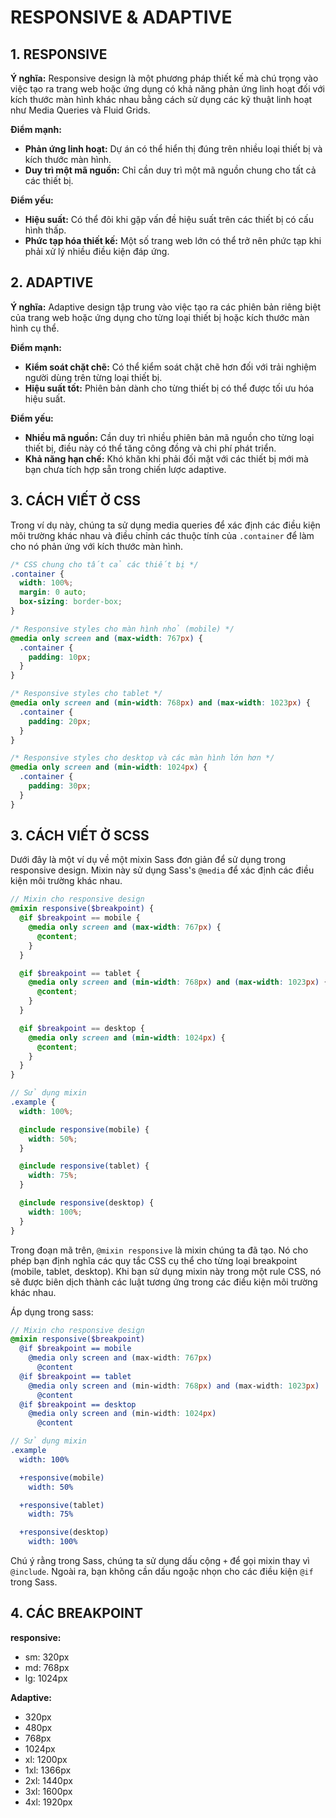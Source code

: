# **RESPONSIVE & ADAPTIVE**

## **1. RESPONSIVE**

**Ý nghĩa:** Responsive design là một phương pháp thiết kế mà chú trọng vào việc tạo ra trang web hoặc ứng dụng có khả năng phản ứng linh hoạt đối với kích thước màn hình khác nhau bằng cách sử dụng các kỹ thuật linh hoạt như Media Queries và Fluid Grids.

**Điểm mạnh:**

* **Phản ứng linh hoạt:** Dự án có thể hiển thị đúng trên nhiều loại thiết bị và kích thước màn hình.
* **Duy trì một mã nguồn:** Chỉ cần duy trì một mã nguồn chung cho tất cả các thiết bị.

**Điểm yếu:**

* **Hiệu suất:** Có thể đôi khi gặp vấn đề hiệu suất trên các thiết bị có cấu hình thấp.
* **Phức tạp hóa thiết kế:** Một số trang web lớn có thể trở nên phức tạp khi phải xử lý nhiều điều kiện đáp ứng.



## **2. ADAPTIVE**

**Ý nghĩa:** Adaptive design tập trung vào việc tạo ra các phiên bản riêng biệt của trang web hoặc ứng dụng cho từng loại thiết bị hoặc kích thước màn hình cụ thể.

**Điểm mạnh:**

* **Kiểm soát chặt chẽ:** Có thể kiểm soát chặt chẽ hơn đối với trải nghiệm người dùng trên từng loại thiết bị.
* **Hiệu suất tốt:** Phiên bản dành cho từng thiết bị có thể được tối ưu hóa hiệu suất.

**Điểm yếu:**
* **Nhiều mã nguồn:** Cần duy trì nhiều phiên bản mã nguồn cho từng loại thiết bị, điều này có thể tăng công đồng và chi phí phát triển.
* **Khả năng hạn chế:** Khó khăn khi phải đối mặt với các thiết bị mới mà bạn chưa tích hợp sẵn trong chiến lược adaptive.

## **3. CÁCH VIẾT Ở CSS**

Trong ví dụ này, chúng ta sử dụng media queries để xác định các điều kiện môi trường khác nhau và điều chỉnh các thuộc tính của `.container` để làm cho nó phản ứng với kích thước màn hình.

```css
/* CSS chung cho tất cả các thiết bị */
.container {
  width: 100%;
  margin: 0 auto;
  box-sizing: border-box;
}

/* Responsive styles cho màn hình nhỏ (mobile) */
@media only screen and (max-width: 767px) {
  .container {
    padding: 10px;
  }
}

/* Responsive styles cho tablet */
@media only screen and (min-width: 768px) and (max-width: 1023px) {
  .container {
    padding: 20px;
  }
}

/* Responsive styles cho desktop và các màn hình lớn hơn */
@media only screen and (min-width: 1024px) {
  .container {
    padding: 30px;
  }
}

```

## **3. CÁCH VIẾT Ở SCSS**

Dưới đây là một ví dụ về một mixin Sass đơn giản để sử dụng trong responsive design. Mixin này sử dụng Sass's `@media` để xác định các điều kiện môi trường khác nhau.

```scss
// Mixin cho responsive design
@mixin responsive($breakpoint) {
  @if $breakpoint == mobile {
    @media only screen and (max-width: 767px) {
      @content;
    }
  }

  @if $breakpoint == tablet {
    @media only screen and (min-width: 768px) and (max-width: 1023px) {
      @content;
    }
  }

  @if $breakpoint == desktop {
    @media only screen and (min-width: 1024px) {
      @content;
    }
  }
}

// Sử dụng mixin
.example {
  width: 100%;

  @include responsive(mobile) {
    width: 50%;
  }

  @include responsive(tablet) {
    width: 75%;
  }

  @include responsive(desktop) {
    width: 100%;
  }
}
```

Trong đoạn mã trên, `@mixin responsive` là mixin chúng ta đã tạo. Nó cho phép bạn định nghĩa các quy tắc CSS cụ thể cho từng loại breakpoint (mobile, tablet, desktop). Khi bạn sử dụng mixin này trong một rule CSS, nó sẽ được biên dịch thành các luật tương ứng trong các điều kiện môi trường khác nhau.

Áp dụng trong sass:

```scss
// Mixin cho responsive design
@mixin responsive($breakpoint)
  @if $breakpoint == mobile
    @media only screen and (max-width: 767px)
      @content
  @if $breakpoint == tablet
    @media only screen and (min-width: 768px) and (max-width: 1023px)
      @content
  @if $breakpoint == desktop
    @media only screen and (min-width: 1024px)
      @content

// Sử dụng mixin
.example
  width: 100%

  +responsive(mobile)
    width: 50%

  +responsive(tablet)
    width: 75%

  +responsive(desktop)
    width: 100%
```

Chú ý rằng trong Sass, chúng ta sử dụng dấu cộng `+` để gọi mixin thay vì `@include`. Ngoài ra, bạn không cần dấu ngoặc nhọn cho các điều kiện `@if` trong Sass.

## **4. CÁC BREAKPOINT**

**responsive:**
* sm: 320px
* md: 768px
* lg: 1024px

**Adaptive:**
* 320px
* 480px
* 768px
* 1024px
* xl: 1200px
* 1xl: 1366px
* 2xl: 1440px
* 3xl: 1600px
* 4xl: 1920px